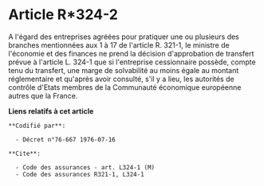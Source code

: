 # Article R*324-2

A l'égard des entreprises agréées pour pratiquer une ou plusieurs des branches mentionnées aux 1 à 17 de l'article R. 321-1,
le ministre de l'économie et des finances ne prend la décision d'approbation de transfert prévue à l'article L. 324-1 que si
l'entreprise cessionnaire possède, compte tenu du transfert, une marge de solvabilité au moins égale au montant réglementaire
et qu'après avoir consulté, s'il y a lieu, les autorités de contrôle d'Etats membres de la Communauté économique européenne
autres que la France.

**Liens relatifs à cet article**

	**Codifié par**:

	  - Décret n°76-667 1976-07-16

	**Cite**:

	  - Code des assurances - art. L324-1 (M)
	  - Code des assurances R321-1, L324-1
